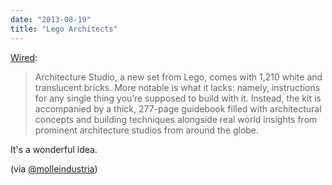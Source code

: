 ```yaml
---
date: "2013-08-19"
title: "Lego Architects"
---
```


[Wired](http://www.wired.com/design/2013/08/a-lego-set-with-no-instructions-for-budding-architects/):

> Architecture Studio, a new set from Lego, comes with 1,210 white and translucent bricks. More notable is what it lacks: namely, instructions for any single thing you’re supposed to build with it. Instead, the kit is accompanied by a thick, 277-page guidebook filled with architectural concepts and building techniques alongside real world insights from prominent architecture studios from around the globe.

It's a wonderful idea.

(via [@molleindustria](https://twitter.com/molleindustria/status/369161957988765696))
